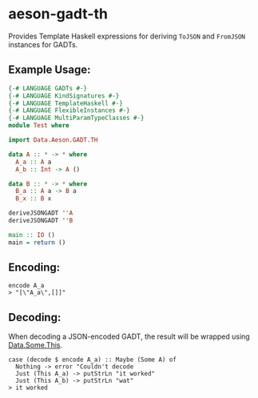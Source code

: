 # aeson-gadt-th

Provides Template Haskell expressions for deriving `ToJSON` and `FromJSON` instances for GADTs.

## Example Usage:

```haskell
{-# LANGUAGE GADTs #-}
{-# LANGUAGE KindSignatures #-}
{-# LANGUAGE TemplateHaskell #-}
{-# LANGUAGE FlexibleInstances #-}
{-# LANGUAGE MultiParamTypeClasses #-}
module Test where

import Data.Aeson.GADT.TH

data A :: * -> * where
  A_a :: A a
  A_b :: Int -> A ()

data B :: * -> * where
  B_a :: A a -> B a
  B_x :: B x

deriveJSONGADT ''A
deriveJSONGADT ''B

main :: IO ()
main = return ()
```

## Encoding:
```
encode A_a
> "[\"A_a\",[]]"
```

## Decoding:

When decoding a JSON-encoded GADT, the result will be wrapped using [Data.Some.This](http://hackage.haskell.org/package/dependent-sum-0.4/docs/Data-Some.html).
```
case (decode $ encode A_a) :: Maybe (Some A) of
  Nothing -> error "Couldn't decode
  Just (This A_a) -> putStrLn "it worked"
  Just (This A_b) -> putStrLn "wat"
> it worked
```
